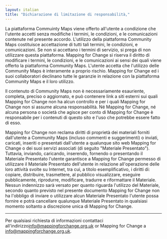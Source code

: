 ```yaml
---
layout: italian
title: "Dichiarazione di limitazione di responsabilità,"
---
```


La piattaforma Commuinty Maps viene offerto all'utente a condizione che l'utente accetti senza modifiche i termini, le condizioni, e le comunicazioni contenute nel presente accordo. L'utilizzo della piattaforma Community Maps costituisce accettazione di tutti tali termini, le condizioni, e comunicazioni. Se non si accettano i termini di servizio, si prega di non utilizzare questa piattaforma. Mapping for Change si riserva il diritto di modificare i termini, le condizioni, e le comunicazioni ai sensi dei quali viene offerto la piattaforma Community Maps. L'utente accetta che l'utilizzo delle Community Maps è interamente a proprio rischio. Mapping for Change ed i suoi collaboratori declinano tutte le garanzie in relazione con la piattaforma Community Maps e il loro utilizzo.

Il contenuto di Community Maps non è necessariamente esauriente, completa, preciso o aggiornato, e può contenere link a siti esterni sui quali Mapping for Change non ha alcun controllo e per i quali Mapping for Change non si assume alcuna responsabilità. Né Mapping for Change, né alcuna persona o società che agisce per conto di Mapping for Change è responsabile per i contenuti di questo sito e l'uso che potrebbe essere fatto di esso.

Mapping for Change non reclama diritti di proprietà dei materiali forniti dall'utente a Community Maps (incluso commenti e suggerimenti) o inviati, caricati, inseriti o presentati dall'utente a qualunque sito web Mapping for Change o dei suoi servizi associati (di seguito "Materiale Presentato"). Tuttavia, inviando, caricando, inserendo, fornendo o presentando il Materiale Presentato l'utente garantisce a Mapping for Change permesso di utilizzare il Materiale Presentato dell'utente in relazione all'operazione delle loro attività svolte su Internet, tra cui, a titolo esemplificativo, i diritti di: copiare, distribuire, trasmettere, al pubblico visualizzare, eseguire pubblicamente, riprodurre, modificare, tradurre e riformattare il Materiale. Nessun indennizzo sarà versato per quanto riguarda l'utilizzo del Materiale, secondo quanto previsto nel presente documento Mapping for Change non ha l'obbligo di inviare o utilizzare alcun Materiale Presentato l'utente possa fornire e potrà cancellare qualunque Materiale Presentato in qualsiasi momento soltanto a discrezione unica di Mapping for Change.

---

Per qualsiasi richiesta di informazioni contattaci all'indirizzo[info@mappingforchange.org.uk](mailto:info@mappingforchange.org.uk) or Mapping for Change a [info@mappingforchange.org.uk](mailto:info@mappingforchange.org.uk).

